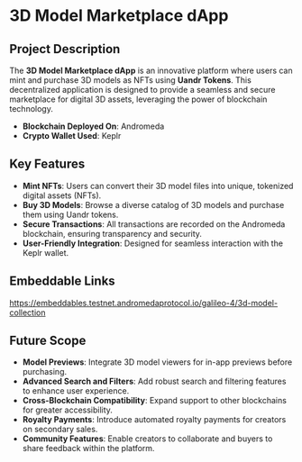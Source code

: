 # 3D Model Marketplace dApp

## Project Description  
The **3D Model Marketplace dApp** is an innovative platform where users can mint and purchase 3D models as NFTs using **Uandr Tokens**. This decentralized application is designed to provide a seamless and secure marketplace for digital 3D assets, leveraging the power of blockchain technology.  

- **Blockchain Deployed On**: Andromeda  
- **Crypto Wallet Used**: Keplr  

## Key Features  
- **Mint NFTs**: Users can convert their 3D model files into unique, tokenized digital assets (NFTs).  
- **Buy 3D Models**: Browse a diverse catalog of 3D models and purchase them using Uandr tokens.  
- **Secure Transactions**: All transactions are recorded on the Andromeda blockchain, ensuring transparency and security.  
- **User-Friendly Integration**: Designed for seamless interaction with the Keplr wallet.  

## Embeddable Links  
https://embeddables.testnet.andromedaprotocol.io/galileo-4/3d-model-collection

## Future Scope  
- **Model Previews**: Integrate 3D model viewers for in-app previews before purchasing.  
- **Advanced Search and Filters**: Add robust search and filtering features to enhance user experience.  
- **Cross-Blockchain Compatibility**: Expand support to other blockchains for greater accessibility.  
- **Royalty Payments**: Introduce automated royalty payments for creators on secondary sales.  
- **Community Features**: Enable creators to collaborate and buyers to share feedback within the platform.  